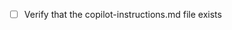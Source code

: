 - [ ] Verify that the copilot-instructions.md file exists

<!-- Project scaffold created automatically by assistant -->
